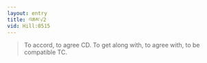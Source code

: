 ```yaml
---
layout: entry
title: འཆམ་√2
vid: Hill:0515
---
```

> To accord, to agree CD. To get along with, to agree with, to be compatible TC.
